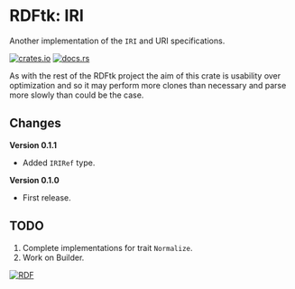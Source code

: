 # RDFtk: IRI

Another implementation of the `IRI` and URI specifications.

[![crates.io](https://img.shields.io/crates/v/rdftk_iri.svg)](https://crates.io/crates/rdftk_iri)
[![docs.rs](https://docs.rs/rdftk_iri/badge.svg)](https://docs.rs/rdftk_iri)

As with the rest of the RDFtk project the aim of this crate is usability over optimization and so it may perform
more clones than necessary and parse more slowly than could be the case. 

## Changes


**Version 0.1.1**

* Added `IRIRef` type.

**Version 0.1.0**

* First release.

## TODO

1. Complete implementations for trait `Normalize`.
1. Work on Builder.

[![RDF](https://www.w3.org/Icons/SW/Buttons/sw-rdf-blue.png)](http://www.w3.org/2001/sw/wiki/RDF)
